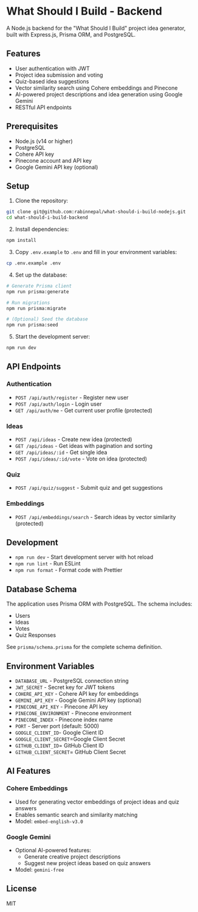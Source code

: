 # What Should I Build - Backend

A Node.js backend for the "What Should I Build" project idea generator, built with Express.js, Prisma ORM, and PostgreSQL.

## Features

- User authentication with JWT
- Project idea submission and voting
- Quiz-based idea suggestions
- Vector similarity search using Cohere embeddings and Pinecone
- AI-powered project descriptions and idea generation using Google Gemini
- RESTful API endpoints

## Prerequisites

- Node.js (v14 or higher)
- PostgreSQL
- Cohere API key
- Pinecone account and API key
- Google Gemini API key (optional)

## Setup

1. Clone the repository:
```bash
git clone git@github.com:rabinnepal/what-should-i-build-nodejs.git
cd what-should-i-build-backend
```

2. Install dependencies:
```bash
npm install
```

3. Copy `.env.example` to `.env` and fill in your environment variables:
```bash
cp .env.example .env
```

4. Set up the database:
```bash
# Generate Prisma client
npm run prisma:generate

# Run migrations
npm run prisma:migrate

# (Optional) Seed the database
npm run prisma:seed
```

5. Start the development server:
```bash
npm run dev
```

## API Endpoints

### Authentication
- `POST /api/auth/register` - Register new user
- `POST /api/auth/login` - Login user
- `GET /api/auth/me` - Get current user profile (protected)

### Ideas
- `POST /api/ideas` - Create new idea (protected)
- `GET /api/ideas` - Get ideas with pagination and sorting
- `GET /api/ideas/:id` - Get single idea
- `POST /api/ideas/:id/vote` - Vote on idea (protected)

### Quiz
- `POST /api/quiz/suggest` - Submit quiz and get suggestions

### Embeddings
- `POST /api/embeddings/search` - Search ideas by vector similarity (protected)

## Development

- `npm run dev` - Start development server with hot reload
- `npm run lint` - Run ESLint
- `npm run format` - Format code with Prettier

## Database Schema

The application uses Prisma ORM with PostgreSQL. The schema includes:

- Users
- Ideas
- Votes
- Quiz Responses

See `prisma/schema.prisma` for the complete schema definition.

## Environment Variables

- `DATABASE_URL` - PostgreSQL connection string
- `JWT_SECRET` - Secret key for JWT tokens
- `COHERE_API_KEY` - Cohere API key for embeddings
- `GEMINI_API_KEY` - Google Gemini API key (optional)
- `PINECONE_API_KEY` - Pinecone API key
- `PINECONE_ENVIRONMENT` - Pinecone environment
- `PINECONE_INDEX` - Pinecone index name
- `PORT` - Server port (default: 5000)
- `GOOGLE_CLIENT_ID`- Google Client ID
- `GOOGLE_CLIENT_SECRET`=Google Client Secret
- `GITHUB_CLIENT_ID`= GitHub Client ID
- `GITHUB_CLIENT_SECRET`= GitHub Client Secret

## AI Features

### Cohere Embeddings
- Used for generating vector embeddings of project ideas and quiz answers
- Enables semantic search and similarity matching
- Model: `embed-english-v3.0`

### Google Gemini
- Optional AI-powered features:
  - Generate creative project descriptions
  - Suggest new project ideas based on quiz answers
- Model: `gemini-free`

## License

MIT 